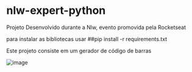 # nlw-expert-python

Projeto Desenvolvido durante a Nlw, evento promovida pela Rocketseat


para instalar as bibliotecas usar
##pip install -r requirements.txt

Este projeto consiste em um gerador de código de barras

![image](https://github.com/ArthurMarte/nlw-expert-python/assets/32113598/9ef15e68-afbd-4bf7-997e-f5a6f7548ff8)
